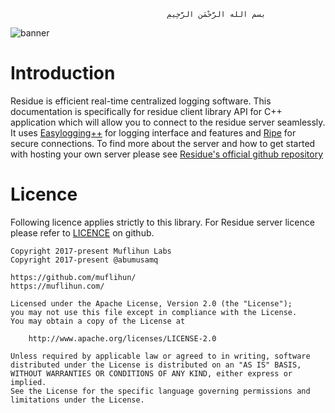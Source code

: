                                        ‫بسم الله الرَّحْمَنِ الرَّحِيمِ

![banner]
    
# Introduction
Residue is efficient real-time centralized logging software. This documentation is specifically for residue client library API for C++ application which will allow you to connect to the residue server seamlessly. It uses [Easylogging++](https://github.com/muflihun/easyloggingpp) for logging interface and features and [Ripe](https://github.com/muflihun/ripe) for secure connections. To find more about the server and how to get started with hosting your own server please see [Residue's official github repository](https://github.com/muflihun/residue)

# Licence
Following licence applies strictly to this library. For Residue server licence please refer to [LICENCE](https://github.com/muflihun/residue/blob/master/LICENCE) on github.

```
Copyright 2017-present Muflihun Labs
Copyright 2017-present @abumusamq

https://github.com/muflihun/
https://muflihun.com/

Licensed under the Apache License, Version 2.0 (the "License");
you may not use this file except in compliance with the License.
You may obtain a copy of the License at

    http://www.apache.org/licenses/LICENSE-2.0

Unless required by applicable law or agreed to in writing, software
distributed under the License is distributed on an "AS IS" BASIS,
WITHOUT WARRANTIES OR CONDITIONS OF ANY KIND, either express or implied.
See the License for the specific language governing permissions and
limitations under the License.
```

  [banner]: https://raw.githubusercontent.com/muflihun/residue/master/docs/Residue.png
